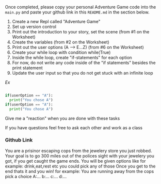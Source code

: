 Once completed, please copy your personal Adventure Game code into the `main.py` and paste your github link in this `README.md` in the section below. 

1. Create a new Repl called "Adventure Game"
2. Set up version control
3. Print out the introduction to your story, set the scene (from #1 on the Worksheet)
4. Create the variables (from #2 on the Worksheet)
5. Print out the user options (A --> E...Z) (from #6 on the Worksheet)
6. Create your while loop with condition while(True)
7. Inside the while loop, create "if-statements" for each option
8. For now, do not write any code inside of the "if statements" besides the print statement
9. Update the user input so that you do not get stuck with an infinite loop

*Ex*
```python

if(userOption == "A"): 
  print("You chose A")
if(userOption == "A"): 
  print("You chose A")
```

Give me a "reaction" when you are done with these tasks

If you have questions feel free to ask each other and work as a class


### Github Link 


You are a prisinor escaping cops from the jewelery store you just robbed.
Your goal is to go 300 miles out of the polices sight with your jewelery you got, if you get caught the game ends.
  You will be given options like for example: drink,eat,rest etc you could pick any of those 
  Once you get to the end thats it and you win!
for example:
You are running away from the cops pick a choice
A:...
b:...
c:...
d:...